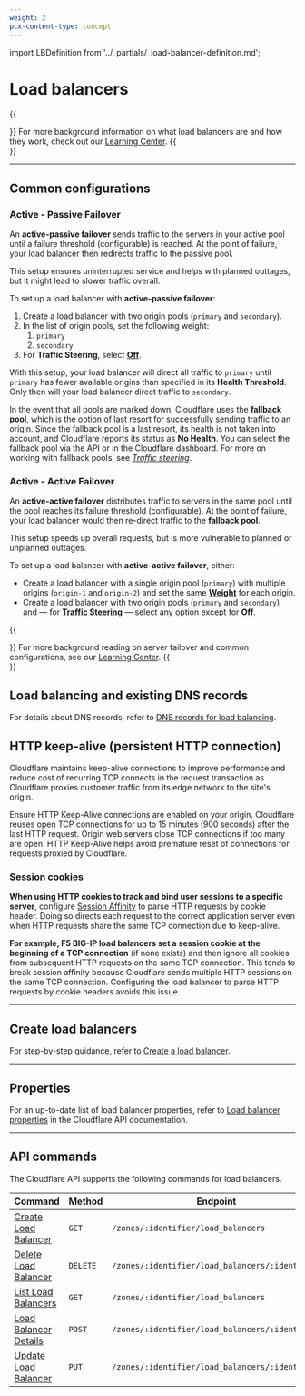 ```yaml
---
weight: 2
pcx-content-type: concept
---
```


import LBDefinition from '../_partials/_load-balancer-definition.md';

# Load balancers

<LBDefinition />

{{<Aside type="note">}}
For more background information on what load balancers are and how they work, check out our <a href="https://www.cloudflare.com/learning/performance/what-is-load-balancing/">Learning Center</a>.
{{</Aside>}}

---

## Common configurations

### Active - Passive Failover

An **active-passive failover** sends traffic to the servers in your active pool until a failure threshold (configurable) is reached. At the point of failure, your load balancer then redirects traffic to the passive pool.

This setup ensures uninterrupted service and helps with planned outtages, but it might lead to slower traffic overall.

To set up a load balancer with **active-passive failover**:

1. Create a load balancer with two origin pools (`primary` and `secondary`).
1. In the list of origin pools, set the following weight:
   1. `primary`
   1. `secondary`
1. For **Traffic Steering**, select [**Off**](/understand-basics/traffic-steering#off---standard-failover).

With this setup, your load balancer will direct all traffic to `primary` until `primary` has fewer available origins than specified in its **Health Threshold**. Only then will your load balancer direct traffic to `secondary`.

In the event that all pools are marked down, Cloudflare uses the **fallback pool**, which is the option of last resort for successfully sending traffic to an origin. Since the fallback pool is a last resort, its health is not taken into account, and Cloudflare reports its status as **No Health**. You can select the fallback pool via the API or in the Cloudflare dashboard. For more on working with fallback pools, see [_Traffic steering_](/understand-basics/traffic-steering).

### Active - Active Failover

An **active-active failover** distributes traffic to servers in the same pool until the pool reaches its failure threshold (configurable). At the point of failure, your load balancer would then re-direct traffic to the **fallback pool**.

This setup speeds up overall requests, but is more vulnerable to planned or unplanned outtages.

To set up a load balancer with **active-active failover**, either:

- Create a load balancer with a single origin pool (`primary`) with multiple origins (`origin-1` and `origin-2`) and set the same [**Weight**](/understand-basics/weighted-load-balancing) for each origin.
- Create a load balancer with two origin pools (`primary` and `secondary`) and — for [**Traffic Steering**](/understand-basics/traffic-steering) — select any option except for **Off**.

{{<Aside type="note">}}
For more background reading on server failover and common configurations, see our <a href="https://www.cloudflare.com/learning/performance/what-is-server-failover/">Learning Center</a>.
{{</Aside>}}

## Load balancing and existing DNS records

For details about DNS records, refer to [DNS records for load balancing](/reference/dns-records).

## HTTP keep-alive (persistent HTTP connection)

Cloudflare maintains keep-alive connections to improve performance and reduce cost of recurring TCP connects in the request transaction as Cloudflare proxies customer traffic from its edge network to the site's origin.

Ensure HTTP Keep-Alive connections are enabled on your origin. Cloudflare reuses open TCP connections for up to 15 minutes (900 seconds) after the last HTTP request. Origin web servers close TCP connections if too many are open. HTTP Keep-Alive helps avoid premature reset of connections for requests proxied by Cloudflare.

### Session cookies

**When using HTTP cookies to track and bind user sessions to a specific server**, configure [Session Affinity](../session-affinity) to parse HTTP requests by cookie header. Doing so directs each request to the correct application server even when HTTP requests share the same TCP connection due to keep-alive.

**For example, F5 BIG-IP load balancers set a session cookie at the beginning of a TCP connection** (if none exists) and then ignore all cookies from subsequent HTTP requests on the same TCP connection. This tends to break session affinity because Cloudflare sends multiple HTTP sessions on the same TCP connection. Configuring the load balancer to parse HTTP requests by cookie headers avoids this issue.

---

## Create load balancers

For step-by-step guidance, refer to [Create a load balancer](/how-to/create-load-balancer).

---

## Properties

For an up-to-date list of load balancer properties, refer to [Load balancer properties](https://api.cloudflare.com/#load-balancers-properties) in the Cloudflare API documentation.

---

## API commands

The Cloudflare API supports the following commands for load balancers.

<TableWrap>

<table>
  <thead>
    <tr>
      <th>
        <strong>Command</strong>
      </th>
      <th>
        <strong>Method</strong>
      </th>
      <th>
        <strong>Endpoint</strong>
      </th>
    </tr>
  </thead>
  <tbody>
    <tr>
      <td>
        <a href="https://api.cloudflare.com/#load-balancers-create-load-balancer">
          Create Load Balancer
        </a>
      </td>
      <td>
        <Code>GET</Code>
      </td>
      <td>
        <Code>/zones/:identifier/load_balancers</Code>
      </td>
    </tr>
    <tr>
      <td>
        <a href="https://api.cloudflare.com/#load-balancers-delete-load-balancer">
          Delete Load Balancer
        </a>
      </td>
      <td>
        <Code>DELETE</Code>
      </td>
      <td>
        <Code>/zones/:identifier/load_balancers/:identifier</Code>
      </td>
    </tr>
    <tr>
      <td>
        <a href="https://api.cloudflare.com/#load-balancers-list-load-balancers">
          List Load Balancers
        </a>
      </td>
      <td>
        <Code>GET</Code>
      </td>
      <td>
        <Code>/zones/:identifier/load_balancers</Code>
      </td>
    </tr>
    <tr>
      <td>
        <a href="https://api.cloudflare.com/#load-balancers-load-balancer-details">
          Load Balancer Details
        </a>
      </td>
      <td>
        <Code>POST</Code>
      </td>
      <td>
        <Code>/zones/:identifier/load_balancers/:identifier</Code>
      </td>
    </tr>
    <tr>
      <td>
        <a href="https://api.cloudflare.com/#load-balancers-update-load-balancer">
          Update Load Balancer
        </a>
      </td>
      <td>
        <Code>PUT</Code>
      </td>
      <td>
        <Code>/zones/:identifier/load_balancers/:identifier</Code>
      </td>
    </tr>
  </tbody>
</table>

</TableWrap>
